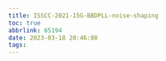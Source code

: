 ```yaml
---
title: ISSCC-2021-15G-BBDPLL-noise-shaping
toc: true
abbrlink: 65194
date: 2023-03-18 20:46:08
tags:
---
```





